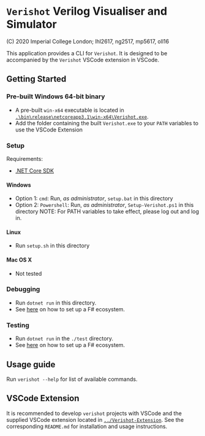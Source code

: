# `Verishot` Verilog Visualiser and Simulator

(C) 2020 Imperial College London; lhl2617, ng2517, mp5617, oll16

This application provides a CLI for `Verishot`. It is designed to be accompanied by the `Verishot` VSCode extension in VSCode.

## Getting Started

### Pre-built Windows 64-bit binary
* A pre-built `win-x64` executable is located in [`.\bin\release\netcoreapp3.1\win-x64\Verishot.exe`](.\bin\release\netcoreapp3.1\win-x64\Verishot.exe).
* Add the folder containing the built `Verishot.exe` to your `PATH` variables to use the VSCode Extension

### Setup
Requirements:
* [.NET Core SDK](https://dotnet.microsoft.com/download)
#### Windows 
* Option 1: `cmd`: Run, _as administrator_, `setup.bat` in this directory
* Option 2: `Powershell`: Run, _as administrator_, `Setup-Verishot.ps1` in this directory
NOTE: For PATH variables to take effect, please log out and log in.

#### Linux
* Run `setup.sh` in this directory

#### Mac OS X
* Not tested

### Debugging
* Run `dotnet run` in this directory.
* See [here](https://intranet.ee.ic.ac.uk/t.clarke/hlp/install-notes.html) on how to set up a F# ecosystem.

### Testing
* Run `dotnet run` in the `./test` directory.
* See [here](https://intranet.ee.ic.ac.uk/t.clarke/hlp/install-notes.html) on how to set up a F# ecosystem.

## Usage guide
Run `verishot --help` for list of available commands.


## VSCode Extension
It is recommended to develop `verishot` projects with VSCode and the supplied VSCode extension located in [`../Verishot-Extension`](../Verishot-Extension). See the corresponding `README.md` for installation and usage instructions.

<!-- TODO: ALL, feats -->